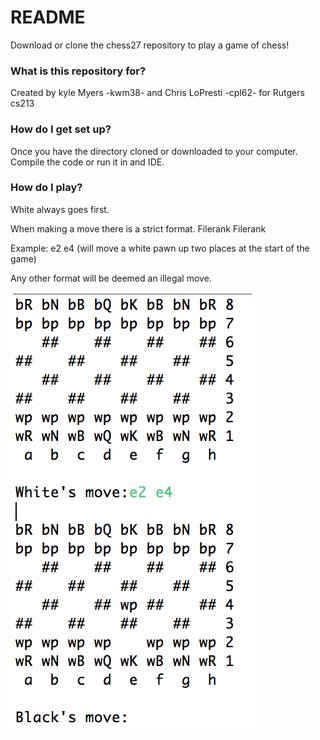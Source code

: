 # README #

Download or clone the chess27 repository to play a game of chess! 

### What is this repository for? ###

Created by kyle Myers -kwm38- and Chris LoPresti -cpl62- for Rutgers cs213

### How do I get set up? ###

Once you have the directory cloned or downloaded to your computer. Compile the code or run it in and IDE.

### How do I play? ###

White always goes first.

When making a move there is a strict format. Filerank Filerank

Example: e2 e4 (will move a white pawn up two places at the start of the game)

Any other format will be deemed an illegal move. 

![Alt text](chessboard.jpg)



